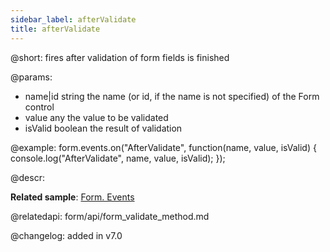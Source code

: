 ```yaml
---
sidebar_label: afterValidate
title: afterValidate
---          
```


@short: fires after validation of form fields is finished

@params:
- name|id    string  the name (or id, if the name is not specified) of the Form control
- value   any     the value to be validated
- isValid       boolean     the result of validation


@example:
form.events.on("AfterValidate", function(name, value, isValid) {
    console.log("AfterValidate", name, value, isValid); 
});

@descr:

**Related sample**: [Form. Events](https://snippet.dhtmlx.com/vyipsaoa)

@relatedapi: form/api/form_validate_method.md

@changelog: added in v7.0

